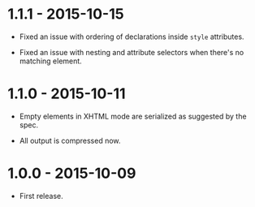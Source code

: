 1.1.1 - 2015-10-15
==================

- Fixed an issue with ordering of declarations inside `style` attributes.

- Fixed an issue with nesting and attribute selectors when there's no matching
  element.


1.1.0 - 2015-10-11
==================

- Empty elements in XHTML mode are serialized as suggested by the spec.

- All output is compressed now.


1.0.0 - 2015-10-09
==================

- First release.
